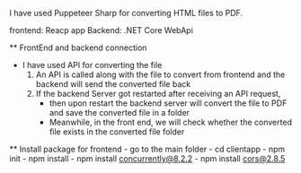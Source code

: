 I have used Puppeteer Sharp for converting HTML files to PDF.

frontend: Reacp app
Backend: .NET Core WebApi

** FrontEnd and backend connection
- I have used API for converting the file
    1. An API is called along with the file to convert from frontend and the backend will send the converted file back
    2. If the backend Server got restarted after receiving an API request,
       - then upon restart the backend server will convert the file to PDF and save the converted file in a folder
       - Meanwhile, in the front end, we will check whether the converted file exists in the converted file folder
         
** Install package for frontend
    - go to the main folder
    - cd clientapp
    - npm init
    - npm install
    - npm install concurrently@8.2.2
    - npm install cors@2.8.5
